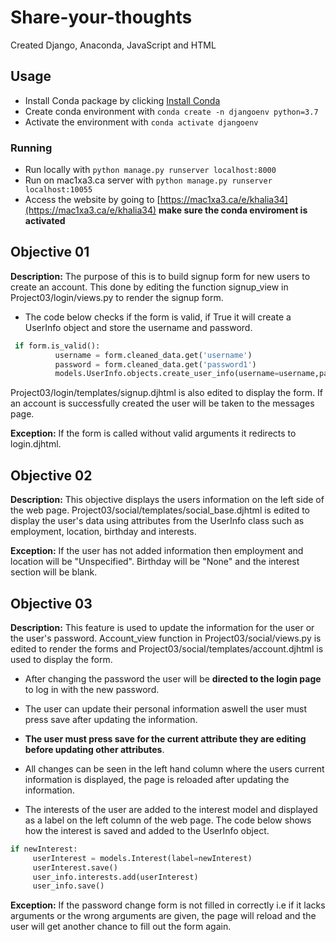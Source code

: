 # Share-your-thoughts
Created Django, Anaconda, JavaScript and HTML

## Usage
- Install Conda package by clicking [Install Conda](https://docs.anaconda.com/anaconda/install/)
- Create conda environment with ``` conda create -n djangoenv python=3.7 ``` 
- Activate the environment with  ```conda activate djangoenv```

### Running 
- Run locally with ```python manage.py runserver localhost:8000 ```
- Run on mac1xa3.ca server with ```python manage.py runserver localhost:10055```
- Access the website by going to [https://mac1xa3.ca/e/khalia34](https://mac1xa3.ca/e/khalia34) **make sure the conda enviroment is activated**

## Objective 01 
**Description:** The purpose of this is to build signup form for new users to create an account. This done by editing the function signup_view in Project03/login/views.py to render the signup form. 

- The code below checks if the form is valid, if True it will create a UserInfo object and store the username and password.
```Python
 if form.is_valid():
          username = form.cleaned_data.get('username')
          password = form.cleaned_data.get('password1')
          models.UserInfo.objects.create_user_info(username=username,password=password)
```
Project03/login/templates/signup.djhtml is also edited to display the form. If an account is successfully created the user will be taken to the messages page.

**Exception:** If the form is called without valid arguments it redirects to login.djhtml.

## Objective 02
**Description:** This objective displays the users information  on the left side of the web page.  Project03/social/templates/social_base.djhtml is edited to display the user's data using attributes from the UserInfo class such as employment, location, birthday and interests.

**Exception:** If the user has not added information then employment and location will be "Unspecified". Birthday will be "None" and the interest section will be blank.

## Objective 03
**Description:** This feature is used to update the information for the user or the user's password. Account_view function in Project03/social/views.py is edited to render the forms and Project03/social/templates/account.djhtml is used to display the form.

- After changing the password the user will be **directed to the login page** to log in with the new password. 

- The user can update their personal information aswell the user must press save after updating the information.

- **The user must press save for the current attribute they are editing before updating other attributes**. 

- All changes can be seen in the left hand column where the users current information is displayed, the page is reloaded after updating the information. 

- The interests of the user are added to the interest model and displayed as a label on the left column of the web page. The code below shows how the interest is saved and added to the UserInfo object.

```Python
if newInterest:
     userInterest = models.Interest(label=newInterest)
     userInterest.save()
     user_info.interests.add(userInterest)               
     user_info.save()
```
**Exception:** If the password change form is not filled in correctly i.e if it lacks arguments or the wrong arguments are given, the page will reload and the user will get another chance to fill out the form again. 
